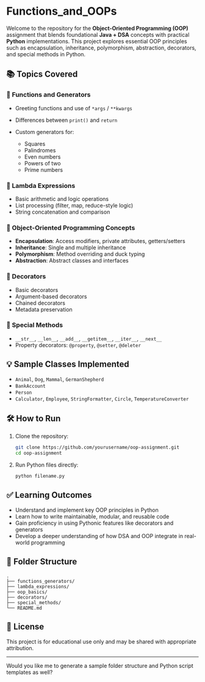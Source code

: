 # Functions_and_OOPs

Welcome to the repository for the **Object-Oriented Programming (OOP)** assignment that blends foundational **Java + DSA** concepts with practical **Python** implementations. This project explores essential OOP principles such as encapsulation, inheritance, polymorphism, abstraction, decorators, and special methods in Python.

## 📚 Topics Covered

### 🔹 Functions and Generators

* Greeting functions and use of `*args` / `**kwargs`
* Differences between `print()` and `return`
* Custom generators for:

  * Squares
  * Palindromes
  * Even numbers
  * Powers of two
  * Prime numbers

### 🔹 Lambda Expressions

* Basic arithmetic and logic operations
* List processing (filter, map, reduce-style logic)
* String concatenation and comparison

### 🔹 Object-Oriented Programming Concepts

* **Encapsulation**: Access modifiers, private attributes, getters/setters
* **Inheritance**: Single and multiple inheritance
* **Polymorphism**: Method overriding and duck typing
* **Abstraction**: Abstract classes and interfaces

### 🔹 Decorators

* Basic decorators
* Argument-based decorators
* Chained decorators
* Metadata preservation

### 🔹 Special Methods

* `__str__`, `__len__`, `__add__`, `__getitem__`, `__iter__`, `__next__`
* Property decorators: `@property`, `@setter`, `@deleter`

## 💡 Sample Classes Implemented

* `Animal`, `Dog`, `Mammal`, `GermanShepherd`
* `BankAccount`
* `Person`
* `Calculator`, `Employee`, `StringFormatter`, `Circle`, `TemperatureConverter`

## 🛠️ How to Run

1. Clone the repository:

   ```bash
   git clone https://github.com/yourusername/oop-assignment.git
   cd oop-assignment
   ```
2. Run Python files directly:

   ```bash
   python filename.py
   ```

## ✅ Learning Outcomes

* Understand and implement key OOP principles in Python
* Learn how to write maintainable, modular, and reusable code
* Gain proficiency in using Pythonic features like decorators and generators
* Develop a deeper understanding of how DSA and OOP integrate in real-world programming

## 📁 Folder Structure

```
.
├── functions_generators/
├── lambda_expressions/
├── oop_basics/
├── decorators/
├── special_methods/
└── README.md
```

## 📜 License

This project is for educational use only and may be shared with appropriate attribution.

---

Would you like me to generate a sample folder structure and Python script templates as well?
